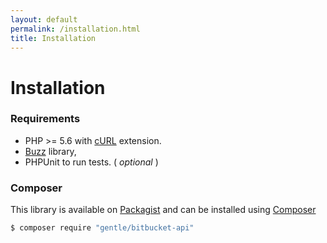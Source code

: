 ```yaml
---
layout: default
permalink: /installation.html
title: Installation
---
```


# Installation

### Requirements

* PHP >= 5.6 with [cURL][2] extension.
* [Buzz][3] library,
* PHPUnit to run tests. ( _optional_ )

### Composer

This library is available on [Packagist][1] and can be installed using [Composer][4]

  ```bash
  $ composer require "gentle/bitbucket-api"
  ```

[1]: https://packagist.org/
[2]: http://php.net/manual/en/book.curl.php
[3]: https://github.com/kriswallsmith/Buzz
[4]: https://getcomposer.org/
